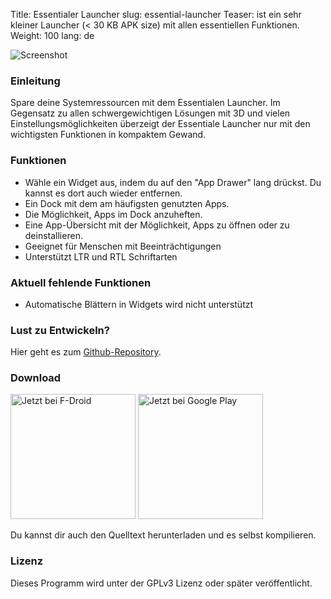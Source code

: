 Title: Essentialer Launcher
slug: essential-launcher
Teaser: ist ein sehr kleiner Launcher (&lt; 30 KB APK size) mit allen essentiellen Funktionen.
Weight: 100
lang: de

![Screenshot]({filename}/images/essential-launcher/handset1.png)

### Einleitung

Spare deine Systemressourcen mit dem Essentialen Launcher. Im Gegensatz zu allen schwergewichtigen Lösungen mit 3D und vielen Einstellungsmöglichkeiten überzeigt der Essentiale Launcher nur mit den wichtigsten Funktionen in kompaktem Gewand.

### Funktionen

- Wähle ein Widget aus, indem du auf den "App Drawer" lang drückst. Du kannst es dort auch wieder entfernen.
- Ein Dock mit dem am häufigsten genutzten Apps.
- Die Möglichkeit, Apps im Dock anzuheften.
- Eine App-Übersicht mit der Möglichkeit, Apps zu öffnen oder zu deinstallieren.
- Geeignet für Menschen mit Beeinträchtigungen
- Unterstützt LTR und RTL Schriftarten

### Aktuell fehlende Funktionen

- Automatische Blättern in Widgets wird nicht unterstützt

### Lust zu Entwickeln?

Hier geht es zum [Github-Repository](https://github.com/clemensbartz/essential-launcher).

### Download

<a href="https://f-droid.org/app/de.clemensbartz.android.launcher"><img src="https://fdroid.gitlab.io/artwork/badge/get-it-on-de.png" alt="Jetzt bei F-Droid" width="200em"></a>
<a href='https://play.google.com/store/apps/details?id=de.clemensbartz.android.launcher&pcampaignid=MKT-Other-global-all-co-prtnr-py-PartBadge-Mar2515-1'><img alt='Jetzt bei Google Play' width="200px" src='https://play.google.com/intl/en_us/badges/images/generic/de_badge_web_generic.png'/></a>

Du kannst dir auch den Quelltext herunterladen und es selbst kompilieren.

### Lizenz

Dieses Programm wird unter der GPLv3 Lizenz oder später veröffentlicht.
